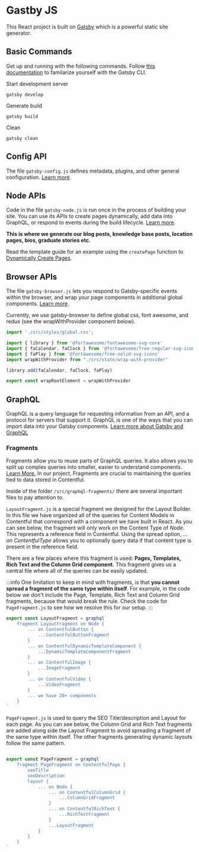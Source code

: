 # Gastby JS

This React project is built on [Gatsby](https://www.gatsbyjs.com/) which is a powerful static site generator.

## Basic Commands

Get up and running with the following commands. Follow [this documentation](https://www.gatsbyjs.com/docs/reference/gatsby-cli/) to familarize yourself with the Gatsby CLI.

Start development server
```
gatsby develop
```
Generate build
```
gatsby build
```
Clean 
```
gatsby clean
```

## Config API

The file `gatsby-config.js` defines metadata, plugins, and other general configuration. [Learn more](https://www.gatsbyjs.com/docs/reference/config-files/gatsby-config/).


## Node APIs

Code in the file `gatsby-node.js` is run once in the process of building your site. You can use its APIs to create pages dynamically, add data into GraphQL, or respond to events during the build lifecycle. [Learn more](https://www.gatsbyjs.com/docs/reference/config-files/gatsby-node/).

**This is where we generate our blog posts, knowledge base posts, location pages, bios, graduate stories etc.**

Read the template guide for an example using the `createPage` function to [Dynamically Create Pages](/Layout%20Builder/Templates#dynamically-create-pages).

## Browser APIs
The file `gatsby-browser.js` lets you respond to Gatsby-specific events within the browser, and wrap your page components in additional global components. [Learn more](https://www.gatsbyjs.com/docs/reference/config-files/gatsby-browser/).

Currently, we use gatsby-browser to define global css, font awesome, and redux (see the wrapWithProvider component below).

```jsx title="./gatsby-browser.js"
import './src/styles/global.css';

import { library } from '@fortawesome/fontawesome-svg-core'
import { faCalendar, faClock } from '@fortawesome/free-regular-svg-icons'
import { faPlay } from '@fortawesome/free-solid-svg-icons'
import wrapWithProvider from "./src/state/wrap-with-provider"

library.add(faCalendar, faClock, faPlay)

export const wrapRootElement = wrapWithProvider
```

## GraphQL

GraphQL is a query language for requesting information from an API, and a protocol for servers that support it. GraphQL is one of the ways that you can import data into your Gatsby components. [Learn more about Gatsby and GraphQL](https://www.gatsbyjs.com/docs/glossary/graphql/)

### Fragments

Fragments allow you to reuse parts of GraphQL queries. It also allows you to split up complex queries into smaller, easier to understand components. [Learn More.](https://www.gatsbyjs.com/docs/reference/graphql-data-layer/using-graphql-fragments/) In our project, Fragments are crucial to maintaining the queries tied to data stored in Contentful.

Inside of the folder `/src/graphql-fragments/` there are several important files to pay attention to.

`LayoutFragment.js` is a special fragment we designed for the Layout Builder. In this file we have organized all of the queries for Content Models in Contentful that correspond with a component we have built in React. As you can see below, the fragment will only work on the Content Type of _Node_. This represents a reference field in Contentful. Using the spread option, ... _on_ _ContentfulType_ allows you to optionally query data if that content type is present in the reference field. 

There are a few places where this fragment is used: **Pages, Templates, Rich Text and the Column Grid component.**
This fragment gives us a central file where all of the queries can be easily updated.

:::info
One limitation to keep in mind with fragments, is that **you cannot spread a fragment of the same type within itself**. For example, in the code below we don't include the Page, Template, Rich Text and Column Grid fragments, because that would break the rule. Check the code for `PageFragment.js` to see how we resolve this for our setup.
:::

```jsx title="/src/graphql-fragments/LayoutFragment.js"
export const LayoutFragment = graphql`
    fragment LayoutFragment on Node {
        ... on ContentfulButton {
            ...ContentfulButtonFragment
        }
        ... on ContentfulDynamicTemplateComponent {
            ...DynamicTemplateComponentFragment
        }
        ... on ContentfulImage {
            ...ImageFragment
        }
        ... on ContentfulVideo {
            ...VideoFragment
        }
        ... we have 20+ components
    }
`
```

`PageFragment.js` is used to query the SEO Title/description and Layout for each page. As you can see below, the Column Grid and Rich Text fragments are added along side the Layout Fragment to avoid spreading a fragment of the same type within itself. The other fragments generating dynamic layouts follow the same pattern.

```jsx title="/src/graphql-fragments/PageFragment.js"

export const PageFragment = graphql`
    fragment PageFragment on ContentfulPage {
        seoTitle
        seoDescription
        layout {
            ... on Node {
                ... on ContentfulColumnGrid {
                    ...ColumnGridFragment
                }
                ... on ContentfulRichText {
                    ...RichTextFragment
                }
                ...LayoutFragment
            }
        }
    }
`
```